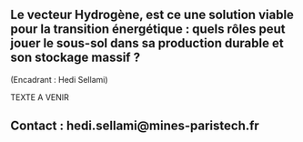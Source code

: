 ## Le vecteur Hydrogène, est ce une solution viable pour la transition énergétique : quels rôles peut jouer le sous-sol dans sa production durable et son stockage massif ?

(Encadrant : Hedi Sellami)

TEXTE A VENIR

## Contact : hedi.sellami\@mines-paristech.fr
